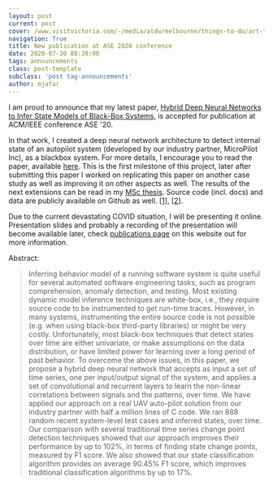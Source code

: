 ```yaml
---
layout: post
current: post
cover: /www.visitvictoria.com/-/media/atdw/melbourne/things-to-do/art-theatre-and-culture/performing-arts/cf0d49bf61e0a578812b674d4605de0e_2048x1152.jpeg
navigation: True
title: New publication at ASE 2020 conference
date: 2020-07-30 08:30:00
tags: announcements
class: post-template
subclass: 'post tag-announcements'
author: mjafar
---
```


I am proud to announce that my latest paper, [Hybrid Deep Neural Networks to Infer State Models of Black-Box Systems](/papers/2020-Hybrid.pdf), is accepted for publication at ACM/IEEE conference ASE '20. 

In that work, I created a deep neural network architecture to detect internal state of an autopilot system (developed by our industry partner, MicroPilot Inc), as a blackbox system. For more details, I encourage you to read the paper, available [here](/papers/2020-Hybrid.pdf). This is the first milestone of this project, later after submitting this paper I worked on replicating this paper on another case study as well as improving it on other aspects as well. 
The results of the next extensions can be read in my [MSc thesis](https://github.com/MJafarMashhadi/University-of-Calgary-Graduate-Thesis). Source code (incl. docs) and data are publicly available on Github as well. [[1]](https://github.com/sea-lab/hybrid-net), [[2]](https://github.com/MJafarMashhadi/pprz_tester).

Due to the current devastating COVID situation, I will be presenting it online. Presentation slides and probably a recording of the presentation will become available later, check [publications page](/publications/) on this website out for more information.


Abstract:
> Inferring behavior model of a running software system is quite useful for several automated software engineering tasks,
> such as program comprehension, anomaly detection, and testing. Most existing dynamic model inference techniques are 
> white-box, i.e., they require source code to be instrumented to get run-time traces. However, in many systems, 
> instrumenting the entire source code is not possible (e.g. when using black-box third-party libraries) or might be very 
> costly. Unfortunately, most black-box techniques that detect states over time are either univariate, or make assumptions 
> on the data distribution, or have limited power for learning over a long period of past behavior. To overcome the above 
> issues, in this paper, we propose a hybrid deep neural network that accepts as input a set of time series, one per 
> input/output signal of the system, and applies a set of convolutional and recurrent layers to learn the non-linear 
> correlations between signals and the patterns, over time. We have applied our approach on a real UAV auto-pilot solution 
> from our industry partner with half a million lines of C code. We ran 888 random recent system-level test cases and 
> inferred states, over time. Our comparison with several traditional time series change point detection techniques showed 
> that our approach improves their performance by up to 102%, in terms of finding state change points, measured by F1 score. 
> We also showed that our state classification algorithm provides on average 90.45% F1 score, which improves traditional 
> classification algorithms by up to 17%.